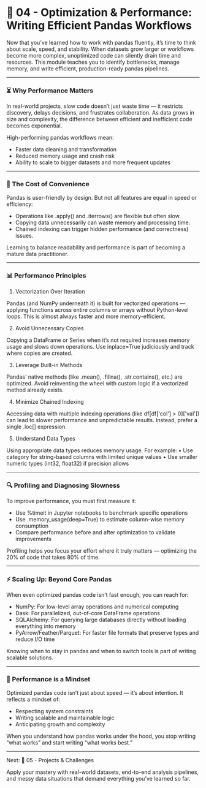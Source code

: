 # 🚀 04 - Optimization & Performance: Writing Efficient Pandas Workflows

Now that you’ve learned how to work with pandas fluently, it’s time to think about scale, speed, and stability. When datasets grow larger or workflows become more complex, unoptimized code can silently drain time and resources. This module teaches you to identify bottlenecks, manage memory, and write efficient, production-ready pandas pipelines.

---

### ⏳ Why Performance Matters

In real-world projects, slow code doesn’t just waste time — it restricts discovery, delays decisions, and frustrates collaboration. As data grows in size and complexity, the difference between efficient and inefficient code becomes exponential.

High-performing pandas workflows mean:
-	Faster data cleaning and transformation
-	Reduced memory usage and crash risk
-	Ability to scale to bigger datasets and more frequent updates

---

### 🤖 The Cost of Convenience

Pandas is user-friendly by design. But not all features are equal in speed or efficiency:
-	Operations like .apply() and .iterrows() are flexible but often slow.
-	Copying data unnecessarily can waste memory and processing time.
-	Chained indexing can trigger hidden performance (and correctness) issues.

Learning to balance readability and performance is part of becoming a mature data practitioner.

---

### 📊 Performance Principles

1. Vectorization Over Iteration

Pandas (and NumPy underneath it) is built for vectorized operations — applying functions across entire columns or arrays without Python-level loops. This is almost always faster and more memory-efficient.

2. Avoid Unnecessary Copies

Copying a DataFrame or Series when it’s not required increases memory usage and slows down operations. Use inplace=True judiciously and track where copies are created.

3. Leverage Built-in Methods

Pandas’ native methods (like .mean(), .fillna(), .str.contains(), etc.) are optimized. Avoid reinventing the wheel with custom logic if a vectorized method already exists.

4. Minimize Chained Indexing

Accessing data with multiple indexing operations (like df[df['col'] > 0]['val']) can lead to slower performance and unpredictable results. Instead, prefer a single .loc[] expression.

5. Understand Data Types

Using appropriate data types reduces memory usage. For example:
	•	Use category for string-based columns with limited unique values
	•	Use smaller numeric types (int32, float32) if precision allows

---

### 🔍 Profiling and Diagnosing Slowness

To improve performance, you must first measure it:
-	Use %timeit in Jupyter notebooks to benchmark specific operations
-	Use .memory_usage(deep=True) to estimate column-wise memory consumption
- Compare performance before and after optimization to validate improvements

Profiling helps you focus your effort where it truly matters — optimizing the 20% of code that takes 80% of time.

---

### ⚡️ Scaling Up: Beyond Core Pandas

When even optimized pandas code isn’t fast enough, you can reach for:
-	NumPy: For low-level array operations and numerical computing
-	Dask: For parallelized, out-of-core DataFrame operations
-	SQLAlchemy: For querying large databases directly without loading everything into memory
-	PyArrow/Feather/Parquet: For faster file formats that preserve types and reduce I/O time

Knowing when to stay in pandas and when to switch tools is part of writing scalable solutions.

---

### 🤝 Performance is a Mindset

Optimized pandas code isn’t just about speed — it’s about intention. It reflects a mindset of:
-	Respecting system constraints
-	Writing scalable and maintainable logic
-	Anticipating growth and complexity

When you understand how pandas works under the hood, you stop writing “what works” and start writing “what works best.”

---

Next: 🎯 05 - Projects & Challenges

Apply your mastery with real-world datasets, end-to-end analysis pipelines, and messy data situations that demand everything you’ve learned so far.
